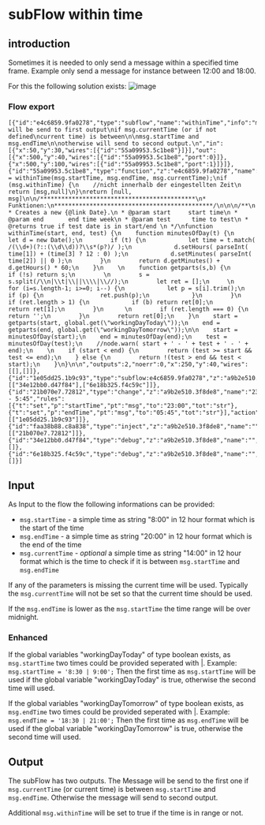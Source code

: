 # subFlow within time
## introduction
Sometimes it is needed to only send a message within a specified time frame. Example only send a message for instance between 12:00 and 18:00.

For this the following solution exists:
![image](https://user-images.githubusercontent.com/12692680/40841302-4740b53c-65aa-11e8-83b7-7dc4e7e1cb03.png)

### Flow export
```
[{"id":"e4c6859.9fa0278","type":"subflow","name":"withinTime","info":"message will be send to first output\nif msg.currentTime (or if not defined\ncurrent time) is between\n\nmsg.startTime and msg.endTime\n\notherwise will send to second output.\n","in":[{"x":50,"y":30,"wires":[{"id":"55a09953.5c1be8"}]}],"out":[{"x":500,"y":40,"wires":[{"id":"55a09953.5c1be8","port":0}]},{"x":500,"y":100,"wires":[{"id":"55a09953.5c1be8","port":1}]}]},{"id":"55a09953.5c1be8","type":"function","z":"e4c6859.9fa0278","name":"ctrl","func":"\nmsg.withinTime = withinTime(msg.startTime, msg.endTime, msg.currentTime);\nif (msg.withinTime) {\n    //nicht innerhalb der eingestellten Zeit\n    return [msg,null]\n}\nreturn [null, msg]\n\n/********************************************\n* Funktionen:\n*********************************************/\n\n\n/**\n * Creates a new {@link Date}.\n * @param start     start time\n * @param end       end time week\n * @param test      time to test\n * @returns true if test date is in start/end \n */\nfunction withinTime(start, end, test) {\n    function minutesOfDay(t) {\n        let d = new Date();\n        if (t) {\n            let time = t.match( /(\\d+)(?::(\\d\\d))?\\s*(p?)/ );\n            d.setHours( parseInt( time[1]) + (time[3] ? 12 : 0) );\n            d.setMinutes( parseInt( time[2]) || 0 );\n        }\n        return d.getMinutes() + d.getHours() * 60;\n    }\n    \n    function getparts(s,b) {\n        if (!s) return s;\n        \n        s = s.split(/\\n|\\t|\\||\\\\|\\//);\n        let ret = [];\n     \n        for (i=s.length-1; i>=0; i--) {\n            let p = s[i].trim();\n            if (p) {\n                ret.push(p);\n            }\n        }\n        if (ret.length > 1) {\n            if (b) return ret[0];\n            return ret[1];\n        }\n      \n        if (ret.length === 0) {\n            return '';\n        }\n        return ret[0];\n    }\n    start = getparts(start, global.get(\"workingDayToday\"));\n    end = getparts(end, global.get(\"workingDayTomorrow\"));\n\n    start = minutesOfDay(start);\n    end = minutesOfDay(end);\n    test = minutesOfDay(test);\n    //node.warn( start + ' - ' + test + ' - ' + end);\n    \n    if (start < end) {\n        return (test >= start && test <= end);\n    } else {\n        return !(test > end && test < start);\n    }\n}\n\n","outputs":2,"noerr":0,"x":250,"y":40,"wires":[[],[]]},{"id":"1e05dd25.1b9c93","type":"subflow:e4c6859.9fa0278","z":"a9b2e510.3f8de8","name":"","x":530,"y":1740,"wires":[["34e12bb0.d47f84"],["6e18b325.f4c59c"]]},{"id":"21b070e7.72812","type":"change","z":"a9b2e510.3f8de8","name":"23:00 - 5:45","rules":[{"t":"set","p":"startTime","pt":"msg","to":"23:00","tot":"str"},{"t":"set","p":"endTime","pt":"msg","to":"05:45","tot":"str"}],"action":"","property":"","from":"","to":"","reg":false,"x":350,"y":1740,"wires":[["1e05dd25.1b9c93"]]},{"id":"faa38b88.c8a838","type":"inject","z":"a9b2e510.3f8de8","name":"","topic":"","payload":"","payloadType":"date","repeat":"","crontab":"","once":false,"onceDelay":0.1,"x":180,"y":1740,"wires":[["21b070e7.72812"]]},{"id":"34e12bb0.d47f84","type":"debug","z":"a9b2e510.3f8de8","name":"","active":true,"tosidebar":true,"console":false,"tostatus":false,"complete":"true","x":710,"y":1740,"wires":[]},{"id":"6e18b325.f4c59c","type":"debug","z":"a9b2e510.3f8de8","name":"","active":true,"tosidebar":true,"console":false,"tostatus":false,"complete":"true","x":710,"y":1780,"wires":[]}]
```

## Input
As Input to the flow the following informations can be provided:
* `msg.startTime` - a simple time as string "8:00" in 12 hour format which is the start of the time
* `msg.endTime` - a simple time as string "20:00" in 12 hour format which is the end of the time
* `msg.currentTime` - _optional_ a simple time as string "14:00" in 12 hour format which is the time to check if it is between `msg.startTime` and `msg.endTime`

If any of the parameters is missing the current time will be used.
Typically the `msg.currentTime` will not be set so that the current time should be used.

If the `msg.endTime` is lower as the `msg.startTime` the time range will be over midnight.

### Enhanced
If the global variables "workingDayToday" of type boolean exists, as `msg.startTime` two times could be provided seperated with |.
Example:
`msg.startTime = '8:30 | 9:00';`
Then the first time as `msg.startTime` will be used if the global variable "workingDayToday" is true, otherwise the second time will used.

If the global variables "workingDayTomorrow" of type boolean exists, as `msg.endTime` two times could be provided seperated with |.
Example:
`msg.endTime = '18:30 | 21:00';`
Then the first time as `msg.endTime` will be used if the global variable "workingDayTomorrow" is true, otherwise the second time will used.

## Output
The subFlow has two outputs. The Message will be send to the first one if `msg.currentTime` (or current time) is between `msg.startTime` and `msg.endTime`. Otherwise the message will send to second output.

Additional `msg.withinTime` will be set to true if the time is in range or not.